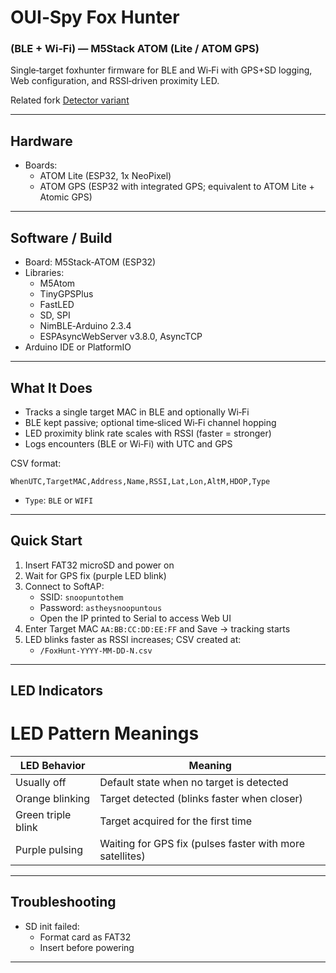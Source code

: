 # OUI‑Spy Fox Hunter 

### (BLE + Wi‑Fi) — M5Stack ATOM (Lite / ATOM GPS)

Single‑target foxhunter firmware for BLE and Wi‑Fi with GPS+SD logging, Web configuration, and RSSI‑driven proximity LED.
 
Related fork [Detector variant](https://github.com/lukeswitz/ouispy-detector/tree/main/M5_Atom_Detector)

---

## Hardware

- Boards:
  - ATOM Lite (ESP32, 1x NeoPixel)
  - ATOM GPS (ESP32 with integrated GPS; equivalent to ATOM Lite + Atomic GPS)

---

## Software / Build

- Board: M5Stack‑ATOM (ESP32)
- Libraries:
  - M5Atom
  - TinyGPSPlus
  - FastLED
  - SD, SPI
  - NimBLE‑Arduino 2.3.4
  - ESPAsyncWebServer v3.8.0, AsyncTCP
- Arduino IDE or PlatformIO

---

## What It Does

- Tracks a single target MAC in BLE and optionally Wi‑Fi
- BLE kept passive; optional time‑sliced Wi‑Fi channel hopping
- LED proximity blink rate scales with RSSI (faster = stronger)
- Logs encounters (BLE or Wi‑Fi) with UTC and GPS

CSV format:
```csv
WhenUTC,TargetMAC,Address,Name,RSSI,Lat,Lon,AltM,HDOP,Type
```
- `Type`: `BLE` or `WIFI`

---

## Quick Start

1) Insert FAT32 microSD and power on  
2) Wait for GPS fix (purple LED blink)  
3) Connect to SoftAP:
   - SSID: `snoopuntothem`
   - Password: `astheysnoopuntous`
   - Open the IP printed to Serial to access Web UI
4) Enter Target MAC `AA:BB:CC:DD:EE:FF` and Save → tracking starts  
5) LED blinks faster as RSSI increases; CSV created at:
   - `/FoxHunt-YYYY-MM-DD-N.csv`

---

## LED Indicators

# LED Pattern Meanings

| LED Behavior | Meaning |
|--------------|---------|
| Usually off | Default state when no target is detected |
| Orange blinking | Target detected (blinks faster when closer) |
| Green triple blink | Target acquired for the first time |
| Purple pulsing | Waiting for GPS fix (pulses faster with more satellites) |

---

## Troubleshooting

- SD init failed:
  - Format card as FAT32
  - Insert before powering

---
